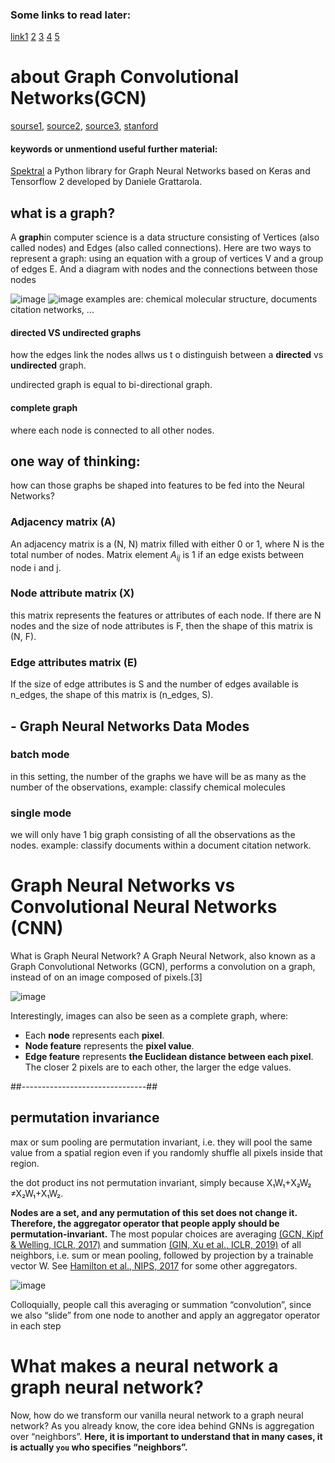 ### Some links to read later:
[link1](https://ireneli.eu/2019/01/08/understanding-graph-convolutional-networks/)
[2](https://tkipf.github.io/graph-convolutional-networks/)
[3](https://towardsdatascience.com/understanding-graph-convolutional-networks-for-node-classification-a2bfdb7aba7b)
[4](https://irhum.pubpub.org/pub/gnn/release/4)
[5](https://medium.com/dair-ai/an-illustrated-guide-to-graph-neural-networks-d5564a551783)

# about Graph Convolutional Networks(GCN)
[sourse1](https://medium.com/analytics-vidhya/getting-the-intuition-of-graph-neural-networks-a30a2c34280d),
[source2](https://medium.com/@BorisAKnyazev/tutorial-on-graph-neural-networks-for-computer-vision-and-beyond-part-1-3d9fada3b80d),
[source3](https://missinglink.ai/guides/convolutional-neural-networks/graph-convolutional-networks/),
[stanford](http://web.stanford.edu/class/cs224w/)

#### keywords or unmentiond useful further material:
[Spektral](https://spektral.graphneural.network/) a Python library for Graph Neural Networks based on Keras and Tensorflow 2 developed by Daniele Grattarola.

## what is a graph?
A **graph**in computer science is a data structure consisting of Vertices (also called nodes) and Edges (also called connections).
Here are two ways to represent a graph: using an equation with a group of vertices V and a group of edges E. And a diagram with nodes and the connections between those nodes

![image](https://missinglink.ai/wp-content/uploads/2019/07/Graph-and-Convolutional-Neural-Network-Concepts.png)
![image](https://missinglink.ai/wp-content/uploads/2019/07/Converting-graph-structure-to-a-neural-network-function.png)
examples are: chemical molecular structure, documents citation networks, ...
#### directed VS undirected graphs
how the edges link the nodes allws us t o distinguish between a __directed__ vs __undirected__ graph.

undirected graph is equal to bi-directional graph.
#### complete graph
where each node is connected to all other nodes.

## one way of thinking:
how can those graphs be shaped into features to be fed into the Neural Networks?

### Adjacency matrix (A)
An adjacency matrix is a (N, N) matrix filled with either 0 or 1, where N is the total number of nodes.
Matrix element $A_{ij}$ is 1 if an edge exists between node i and j.

### Node attribute matrix (X)
this matrix represents the features or attributes of each node. 
If there are N nodes and the size of node attributes is F, then the shape of this matrix is (N, F).

### Edge attributes matrix (E)
If the size of edge attributes is S and the number of edges available is n_edges, 
the shape of this matrix is (n_edges, S).

## - Graph Neural Networks Data Modes
### batch mode
in this setting, the number of the graphs we have will be as many as the number of the observations, example: classify chemical molecules
### single mode
we will only have 1 big graph consisting of all the observations as the nodes. example: classify documents within a document citation network.

# Graph Neural Networks vs Convolutional Neural Networks (CNN)
What is Graph Neural Network?
A Graph Neural Network, also known as a Graph Convolutional Networks (GCN), performs a convolution on a graph, instead of on an image composed of pixels.[3]

![image](https://missinglink.ai/wp-content/uploads/2019/07/Converting-graph-structure-to-a-neural-network-function.png)

Interestingly, images can also be seen as a complete graph, where:
- Each __node__ represents each __pixel__.
- __Node feature__ represents the __pixel value__.
- __Edge feature__ represents __the Euclidean distance between each pixel__. The closer 2 pixels are to each other, the larger the edge values.

##-------------------------------##
## permutation invariance
max or sum pooling are permutation invariant, i.e. they will pool the same value from a spatial region even if you randomly shuffle all pixels inside that region.

the dot product ins not permutation invariant, simply because X₁W₁+X₂W₂ ≠X₂W₁+X₁W₂.

**Nodes are a set, and any permutation of this set does not change it. Therefore, the aggregator operator that people apply should be permutation-invariant.**  The most popular choices are averaging [(GCN, Kipf & Welling, ICLR, 2017)](https://arxiv.org/abs/1609.02907) and summation [(GIN, Xu et al., ICLR, 2019)](https://arxiv.org/abs/1810.00826) of all neighbors, i.e. sum or mean pooling, followed by projection by a trainable vector W. See [Hamilton et al., NIPS, 2017](https://arxiv.org/abs/1706.02216) for some other aggregators.

![image](https://miro.medium.com/max/700/1*r91KCqXWXm3ltrixv_kUcA.png)

Colloquially, people call this averaging or summation “convolution”, since we also “slide” from one node to another and apply an aggregator operator in each step

# What makes a neural network a graph neural network?
Now, how do we transform our vanilla neural network to a graph neural network? As you already know, the core idea behind GNNs is aggregation over “neighbors”. 
**Here, it is important to understand that in many cases, it is actually `you` who specifies “neighbors”.**
